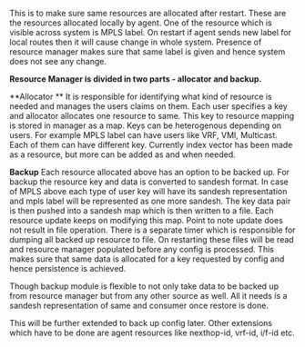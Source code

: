 This is to make sure same resources are allocated after restart. These are the resources allocated locally by agent. One of the resource which is visible across system is MPLS label.  On restart if agent sends new label for local routes then it will cause change in whole system. Presence of resource manager makes sure that same label is given and hence system does not see any change.
 
**Resource Manager is divided in two parts - allocator and backup.**

**Allocator **
It is responsible for identifying what kind of resource is needed and manages the users claims on them. Each user specifies a key and allocator allocates one resource to same. This key to resource mapping is stored in manager as a map. Keys can be heterogenous depending on users. For example MPLS label can have users like VRF, VMI, Multicast. Each of them can have different key.
Currently index vector has been made as a resource, but more can be added as and when needed.
 
**Backup**
Each resource allocated above has an option to be backed up. For backup the resource key and data is converted to sandesh format. In case of MPLS above each type of user key will have its sandesh representation and mpls label will be represented as one more sandesh. The key data pair is then pushed into a sandesh map which is then written to a file. Each resource update keeps on modifying this map. Point to note update does not result in file operation. There is a separate timer which is responsible for dumping all backed up resource to file.
On restarting these files will be read and resource manager populated before any config is processed. This makes sure that same data is allocated for a key requested by config and hence persistence is achieved.
 
Though backup module is flexible to not only take data to be backed up from resource manager but from any other source as well. All it needs is a sandesh representation of same and consumer once restore is done.
 
This will be further extended to back up config later. Other extensions which have to be done are agent resources like nexthop-id, vrf-id, i/f-id etc.
 